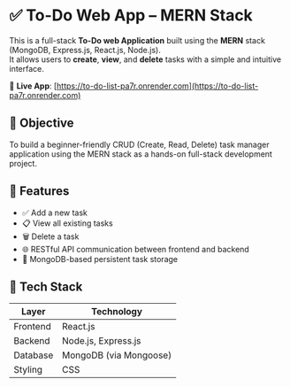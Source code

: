 # ✅ To-Do Web App – MERN Stack

This is a full-stack **To-Do web Application** built using the **MERN** stack (MongoDB, Express.js, React.js, Node.js).  
It allows users to **create**, **view**, and **delete** tasks with a simple and intuitive interface.

🔗 **Live App**: [https://to-do-list-pa7r.onrender.com](https://to-do-list-pa7r.onrender.com)

## 🎯 Objective

To build a beginner-friendly CRUD (Create, Read, Delete) task manager application using the MERN stack as a hands-on full-stack development project.

## 🚀 Features

- ✅ Add a new task
- 📋 View all existing tasks
- 🗑️ Delete a task
- 🌐 RESTful API communication between frontend and backend
- 💾 MongoDB-based persistent task storage

## 🧰 Tech Stack

| Layer       | Technology             |
|-------------|------------------------|
| Frontend    | React.js               |
| Backend     | Node.js, Express.js    |
| Database    | MongoDB (via Mongoose) |
| Styling     | CSS                    |
